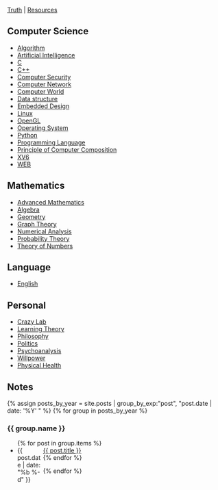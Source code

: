 [Truth](/truth) | [Resources](/resources)

## Computer Science

- [Algorithm](/algorithm-learning)
- [Artificial Intelligence](/ai)
- [C](/c-learning)
- [C++ ](/cpp-learning)
- [Computer Security](/computer-security)
- [Computer Network](/computer-network)
- [Computer World](/computer)
- [Data structure](/data-structure)
- [Embedded Design](/embedded-design)
- [Linux](/linux-learning)
- [OpenGL](/opengl-learning)
- [Operating System](/operating-system)
- [Python](/python-learning)
- [Programming Language](/programming-language)
- [Principle of Computer Composition](/computer-system)
- [XV6](/xv6-book)
- [WEB](/web-program)

## Mathematics

- [Advanced Mathematics](/advanced-mathematics)
- [Algebra](/algebra)
- [Geometry](/geometry)
- [Graph Theory](/graph-theory)
- [Numerical Analysis](/numerical-analysis)
- [Probability Theory](/probability-theory)
- [Theory of Numbers](/theory-of-numbers)

## Language

- [English](/english)

## Personal

- [Crazy Lab](/lab)
- [Learning Theory](/learning-theory)
- [Philosophy](/philosophy)
- [Politics](/politics)
- [Psychoanalysis](/psychoanalysis)
- [Willpower](/self-control)
- [Physical Health](/physical-health)

## Notes

{% assign posts_by_year = site.posts | group_by_exp:"post", "post.date | date: '%Y' " %}
{% for group in posts_by_year %}

<h3>{{ group.name }}</h3>
<ul>
    {% for post in group.items %}
    <li><div style="width:60px;float:left;">{{ post.date | date: "%b %-d" }}</div> <a href="{{ site.baseurl }}{{ post.url }}">{{ post.title }}</a></li>
    {% endfor %}
</ul>
{% endfor %}

